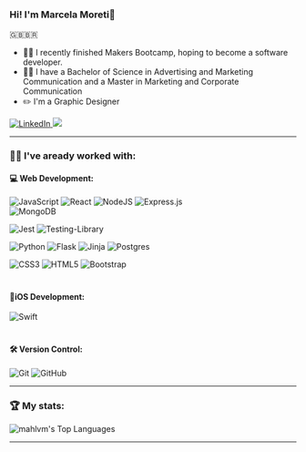 ### Hi! I'm Marcela Moreti👋
🇬🇧🇧🇷


- 👩‍💻 I recently finished Makers Bootcamp, hoping to become a software developer.
- 👩‍🎓 I have a Bachelor of Science in Advertising and Marketing Communication and a Master in Marketing and Corporate Communication
- ✏️ I'm a Graphic Designer

<a href="https://www.linkedin.com/in/marcelamoreti/">
  <img src="https://img.shields.io/badge/LinkedIn-0077B5?style=for-the-badge&logo=linkedin&logoColor=white" alt="LinkedIn" />
</a>
<a href="https://www.behance.net/mahmoretie887">
  <img src="https://img.shields.io/badge/-Behance-blue?style=for-the-badge&logo=behance&logoColor=white" />
</a>
<hr>
  
### 👩‍💻 I've aready worked with:
<div>
  
  <h4>
   💻 Web Development:
  </h4>
  
  ![JavaScript](https://img.shields.io/badge/javascript-%23323330.svg?style=for-the-badge&logo=javascript&logoColor=%23F7DF1E) 
  ![React](https://img.shields.io/badge/react-%2320232a.svg?style=for-the-badge&logo=react&logoColor=%2361DAFB) 
  ![NodeJS](https://img.shields.io/badge/node.js-6DA55F?style=for-the-badge&logo=node.js&logoColor=white) 
  ![Express.js](https://img.shields.io/badge/express.js-%23404d59.svg?style=for-the-badge&logo=express&logoColor=%2361DAFB) 	
  ![MongoDB](https://img.shields.io/badge/MongoDB-%234ea94b.svg?style=for-the-badge&logo=mongodb&logoColor=white) 
  
  ![Jest](https://img.shields.io/badge/-jest-%23C21325?style=for-the-badge&logo=jest&logoColor=white) 
  ![Testing-Library](https://img.shields.io/badge/-TestingLibrary-%23E33332?style=for-the-badge&logo=testing-library&logoColor=white)
  
  ![Python](https://img.shields.io/badge/python-3670A0?style=for-the-badge&logo=python&logoColor=ffdd54) 
  ![Flask](https://img.shields.io/badge/flask-%23000.svg?style=for-the-badge&logo=flask&logoColor=white)  ![Jinja](https://img.shields.io/badge/jinja-white.svg?style=for-the-badge&logo=jinja&logoColor=black)  ![Postgres](https://img.shields.io/badge/postgres-%23316192.svg?style=for-the-badge&logo=postgresql&logoColor=white) 
  
  ![CSS3](https://img.shields.io/badge/css3-%231572B6.svg?style=for-the-badge&logo=css3&logoColor=white) 
  ![HTML5](https://img.shields.io/badge/html5-%23E34F26.svg?style=for-the-badge&logo=html5&logoColor=white) 
  ![Bootstrap](https://img.shields.io/badge/bootstrap-%238511FA.svg?style=for-the-badge&logo=bootstrap&logoColor=white)
   
   <h1></h1>
 
  <h4>
    📱iOS Development:
  </h4>
  
  ![Swift](https://img.shields.io/badge/swift-F54A2A?style=for-the-badge&logo=swift&logoColor=white)
  
   <h1></h1>
  
 <h4>
   🛠️ Version Control:
 </h4> 
  
  ![Git](https://img.shields.io/badge/git-%23F05033.svg?style=for-the-badge&logo=git&logoColor=white) ![GitHub](https://img.shields.io/badge/github-%23121011.svg?style=for-the-badge&logo=github&logoColor=white)

</div>

<hr>

### 🏆 My stats:

  ![mahlvm's Top Languages](https://github-readme-stats.vercel.app/api/top-langs/?username=mahlvm&theme=default&show_icons=true&hide_border=false&layout=compact)

<hr>


 
